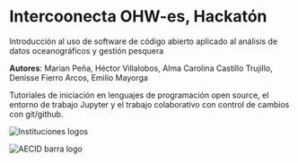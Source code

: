 # Intercoonecta OHW-es, Hackatón

Introducción al uso de software de código abierto aplicado al análisis de datos oceanográficos y gestión pesquera

**Autores**:
Marian Peña, Héctor Villalobos, Alma Carolina Castillo Trujillo, Denisse Fierro Arcos, Emilio Mayorga

Tutoriales de iniciación en lenguajes de programación open source, el entorno de trabajo Jupyter y el trabajo colaborativo con control de cambios con git/github.


![Instituciones logos](/imagenes/instituciones-logos.png)

![AECID barra logo](/imagenes/AECDI-logo-barra.png)
